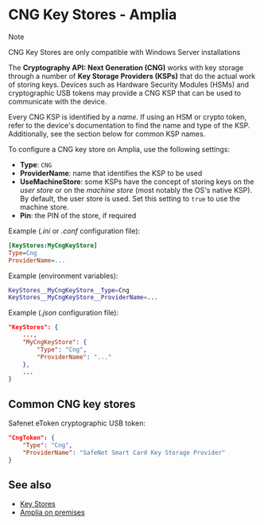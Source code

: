 ﻿# CNG Key Stores - Amplia

> [!NOTE]
> CNG Key Stores are only compatible with Windows Server installations

The **Cryptography API: Next Generation (CNG)** works with key storage through a number of **Key Storage Providers (KSPs)**
that do the actual work of storing keys. Devices such as Hardware Security Modules (HSMs) and cryptographic USB tokens may
provide a CNG KSP that can be used to communicate with the device.

<!--
> [!TIP]
> Although Windows Server has its own KSP which provides access to its native key stores, for that purpose you should use [Native Key Stores](native.md) instead.
-->

Every CNG KSP is identified by a *name*. If using an HSM or crypto token, refer to the device's documentation
to find the name and type of the KSP. Additionally, see the section below for common KSP names.

To configure a CNG key store on Amplia, use the following settings:

* **Type**: `CNG`
* **ProviderName**: name that identifies the KSP to be used
* **UseMachineStore**: some KSPs have the concept of storing keys on the *user store* or on the *machine store* (most notably the OS's native KSP).
  By default, the user store is used. Set this setting to `true` to use the machine store.
* **Pin**: the PIN of the store, if required

<!--
TODO:
OverrideKeyPins: ?
RememberKeyPins: ?
-->

Example (*.ini* or *.conf* configuration file):

```ini
[KeyStores:MyCngKeyStore]
Type=Cng
ProviderName=...
```

Example (environment variables):

```sh
KeyStores__MyCngKeyStore__Type=Cng
KeyStores__MyCngKeyStore__ProviderName=...
```

Example (*.json* configuration file):

```json
"KeyStores": {
	...,
	"MyCngKeyStore": {
		"Type": "Cng",
		"ProviderName": "..."
	},
	...
}
```

## Common CNG key stores

Safenet eToken cryptographic USB token:

```json
"CngToken": {
	"Type": "Cng",
	"ProviderName": "SafeNet Smart Card Key Storage Provider"
}
```

## See also

* [Key Stores](index.md)
* [Amplia on premises](../index.md)
